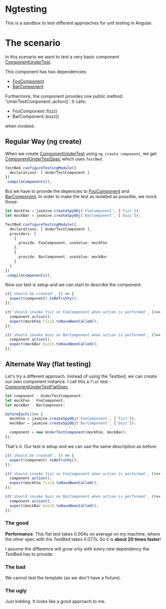 # Ngtesting

This is a sandbox to test different approaches for unit testing in Angular.

# The scenario
In this scenario we want to test a very basic component [ComponentUnderTest](./src/app/under-test/under-test.component.ts).

This component has two dependencies:
- [FooComponent](./src/app/foo/foo.component.ts)
- [BarComponent](./src/app/bar/bar.component.ts)

Furthermore, the component provides one public method: 'UnterTestComponent::action()'. It calls:
- FooComponent::fizz()
- BarComponent::buzz()

when invoked.


## Regular Way (ng create)
When we create [ComponentUnderTest](./src/app/under-test/under-test.component.ts) using `ng create component`, we get [ComponentUnderTestSpec](./src/app/under-test/under-test.component.spec.ts) which uses `TestBed`.

```typescript
TestBed.configureTestingModule({
  declarations: [ UnderTestComponent ]
})
.compileComponents();
```

But we have to provide the depencies to [FooComponent](./src/app/foo/foo.component.ts) and [BarComponent](./src/app/bar/bar.component.ts). In order to make the test as isolated as possible, we mock those:

```typescript
let mockFoo = jasmine.createSpyObj('FooComponent', ['fizz']);
let mockBar = jasmine.createSpyObj('BarComponent', ['buzz']);

TestBed.configureTestingModule({
  declarations: [ UnderTestComponent ],
  providers: [
    {
      provide: FooComponent, useValue: mockFoo
    },
    {
      provide: BarComponent, useValue: mockBar
    }
  ]
})
.compileComponents();
```

Now our test is setup and we can start to describe the component:

```typescript
it('should be created', () => {
  expect(component).toBeTruthy();
});

it('should invoke fizz on FooComponent when action is performed', ()=> {
  component.action();
  expect(mockFoo.fizz).toHaveBeenCalled();
});

it('should invoke buzz on BarComponent when action is performed', ()=> {
  component.action();
  expect(mockBar.buzz).toHaveBeenCalled();
});
```

## Alternate Way (flat testing)
Let's try a different approach. Instead of using the Testbed, we can create our own component instance. I call this a `flat` test - [ComponentUnderTestFlatSpec](./src/app/under-test/under-test.component.flat.spec.ts).

```typescript
let component : UnderTestComponent;
let mockFoo : FooComponent;
let mockBar : BarComponent;

beforeEach(()=> {
  mockFoo = jasmine.createSpyObj('FooComponent', ['fizz']);
  mockBar = jasmine.createSpyObj('BarComponent', ['buzz']);

  component = new UnderTestComponent(mockFoo, mockBar);
});
```

That's it. Our test is setup and we can use the same description as before:
```typescript
it('should be created', () => {
  expect(component).toBeTruthy();
});

it('should invoke fizz on FooComponent when action is performed', ()=> {
  component.action();
  expect(mockFoo.fizz).toHaveBeenCalled();
});

it('should invoke buzz on BarComponent when action is performed', ()=> {
  component.action();
  expect(mockBar.buzz).toHaveBeenCalled();
});
```

### The good
**Performance**. This flat test takes 0.004s on average on my machine, where the other spec with the TestBed takes 0.077s. So it is **about 20 times faster**!

I assume the difference will grow only with every new dependency the TestBed has to provide.

### The bad
We cannot test the template (as we don't have a fixture).

### The ugly
Just kidding. It looks like a good approach to me.

